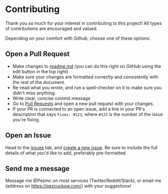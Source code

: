 # Contributing

Thank you so much for your interest in contributing to this project!
All types of contributions are encouraged and valued. 

Depending on your comfort with Github, choose one of these options:

## Open a Pull Request

* Make changes to [readme.md](https://github.com/Pezmc/distant-socializing/blob/master/README.md) (you can do this right on GitHub using the edit button in the top right)
* Make sure your changes are formatted correctly and consistently with the rest of the document.
* Re-read what you wrote, and run a spell-checker on it to make sure you didn't miss anything.
* Write clear, concise commit message
* Go to [Pull Requests](https://github.com/Pezmc/distant-socializing/pulls) and open a new pull request with your changes.
* If your PR is connected to an open issue, add a line in your PR's description that says `Fixes: #123`, where `#123` is the number of the issue you're fixing.

## Open an Issue

Head to the [issues](https://github.com/Pezmc/distant-socializing/issues) tab, and [create a new issue](https://github.com/Pezmc/distant-socializing/issues/new/choose). Be sure to include the full details of what you'd like to add, preferably pre-formatted.

## Send me a message

Message me @Pezmc on most services (Twitter/Reddit/Slack), or email me (address on https://pezcuckow.com/) with your suggestions!

